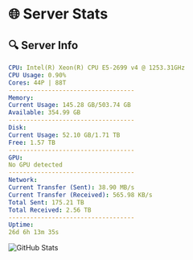 # 🌐 Server Stats
## 🔍 Server Info
```yaml
CPU: Intel(R) Xeon(R) CPU E5-2699 v4 @ 1253.31GHz
CPU Usage: 0.90%
Cores: 44P | 88T
-----------------------------------
Memory:
Current Usage: 145.28 GB/503.74 GB
Available: 354.99 GB
-----------------------------------
Disk:
Current Usage: 52.10 GB/1.71 TB
Free: 1.57 TB
-----------------------------------
GPU:
No GPU detected
-----------------------------------
Network:
Current Transfer (Sent): 38.90 MB/s
Current Transfer (Received): 565.98 KB/s
Total Sent: 175.21 TB
Total Received: 2.56 TB
-----------------------------------
Uptime:
26d 6h 13m 35s
```
![GitHub Stats](https://img.shields.io/badge/Updated-2025-03-06_04:56:53-blue)
